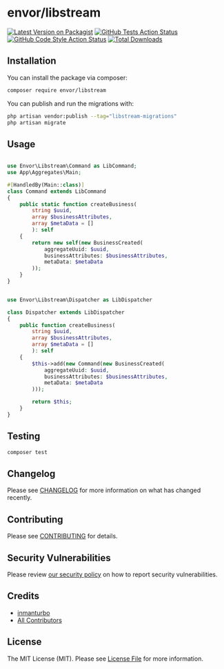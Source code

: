 # envor/libstream

[![Latest Version on Packagist](https://img.shields.io/packagist/v/envor/libstream.svg?style=flat-square)](https://packagist.org/packages/envor/libstream)
[![GitHub Tests Action Status](https://img.shields.io/github/actions/workflow/status/envor/libstream/run-tests.yml?branch=main&label=tests&style=flat-square)](https://github.com/envor/libstream/actions?query=workflow%3Arun-tests+branch%3Amain)
[![GitHub Code Style Action Status](https://img.shields.io/github/actions/workflow/status/envor/libstream/fix-php-code-style-issues.yml?branch=main&label=code%20style&style=flat-square)](https://github.com/envor/libstream/actions?query=workflow%3A"Fix+PHP+code+style+issues"+branch%3Amain)
[![Total Downloads](https://img.shields.io/packagist/dt/envor/libstream.svg?style=flat-square)](https://packagist.org/packages/envor/libstream)

## Installation

You can install the package via composer:

```bash
composer require envor/libstream
```

You can publish and run the migrations with:

```bash
php artisan vendor:publish --tag="libstream-migrations"
php artisan migrate
```

## Usage

```php

use Envor\Libstream\Command as LibCommand;
use App\Aggregates\Main;

#[HandledBy(Main::class)]
class Command extends LibCommand
{
    public static function createBusiness(
        string $uuid, 
        array $businessAttributes, 
        array $metaData = []
        ): self
    {
        return new self(new BusinessCreated(
            aggregateUuid: $uuid,
            businessAttributes: $businessAttributes,
            metaData: $metaData
        ));
    }
}

```
```php

use Envor\Libstream\Dispatcher as LibDispatcher

class Dispatcher extends LibDispatcher
{
    public function createBusiness(
        string $uuid, 
        array $businessAttributes, 
        array $metaData = []
        ): self
    {
        $this->add(new Command(new BusinessCreated(
            aggregateUuid: $uuid,
            businessAttributes: $businessAttributes,
            metaData: $metaData
        )));

        return $this;
    }
}
```

## Testing

```bash
composer test
```

## Changelog

Please see [CHANGELOG](CHANGELOG.md) for more information on what has changed recently.

## Contributing

Please see [CONTRIBUTING](CONTRIBUTING.md) for details.

## Security Vulnerabilities

Please review [our security policy](../../security/policy) on how to report security vulnerabilities.

## Credits

- [inmanturbo](https://github.com/envor)
- [All Contributors](../../contributors)

## License

The MIT License (MIT). Please see [License File](LICENSE.md) for more information.
